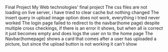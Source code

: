 Final Project
My Web technologies' final project
The css files are not loading on live server, i have tried to clear cache but nothing changed
The insert query in upload image option does not work, everything i tried never worked
The login page failed to redirect to the navbar(home page) despite multiple cross checkings, if there is an error it shows, but when all is correct it just becomes empty and does logs the user on to the home page 
The Navbar(homepage) shows a card that comes after a user has uploaded a picture, but since the upload button is not working it can't show
